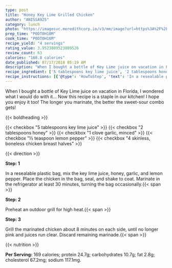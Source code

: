 ```yaml
---
type: post
title: "Honey Key Lime Grilled Chicken"
author: "ANISSA925"
category: lunch
photo: "https://imagesvc.meredithcorp.io/v3/mm/image?url=https%3A%2F%2Fimages.media-allrecipes.com%2Fuserphotos%2F572780.jpg"
prep_time: "P0DT0H10M"
cook_time: "P0DT0H16M"
recipe_yield: "4 servings"
rating_value: 3.9523809523809526
review_count: 63
calories: "168.8 calories"
date_published: 07/17/2018 05:19 AM
description: "When I bought a bottle of Key Lime juice on vacation in Florida, I wondered what I would do with it...  Now this recipe is a staple in our kitchen!  I hope you enjoy it too!  The longer you marinate, the better the sweet-sour combo gets!"
recipe_ingredient: ['5 tablespoons key lime juice', '2 tablespoons honey', '1 clove garlic, minced', '½ teaspoon lemon pepper', '4 skinless, boneless chicken breast halves']
recipe_instructions: [{'@type': 'HowToStep', 'text': 'In a resealable plastic bag, mix the key lime juice, honey, garlic, and lemon pepper. Place the chicken in the bag, seal, and shake to coat. Marinate in the refrigerator at least 30 minutes, turning the bag occasionally.\n'}, {'@type': 'HowToStep', 'text': 'Preheat an outdoor grill for high heat.\n'}, {'@type': 'HowToStep', 'text': 'Grill the marinated chicken about 8 minutes on each side, until no longer pink and juices run clear. Discard remaining marinade.\n'}]
---
```


When I bought a bottle of Key Lime juice on vacation in Florida, I wondered what I would do with it...  Now this recipe is a staple in our kitchen!  I hope you enjoy it too!  The longer you marinate, the better the sweet-sour combo gets! 

{{< boldheading >}}

{{< checkbox "5 tablespoons key lime juice" >}}
{{< checkbox "2 tablespoons honey" >}}
{{< checkbox "1 clove garlic, minced" >}}
{{< checkbox "½ teaspoon lemon pepper" >}}
{{< checkbox "4  skinless, boneless chicken breast halves" >}}


{{< direction >}}

**Step: 1**

In a resealable plastic bag, mix the key lime juice, honey, garlic, and lemon pepper. Place the chicken in the bag, seal, and shake to coat. Marinate in the refrigerator at least 30 minutes, turning the bag occasionally.{{< span >}}

**Step: 2**

Preheat an outdoor grill for high heat.{{< span >}}

**Step: 3**

Grill the marinated chicken about 8 minutes on each side, until no longer pink and juices run clear. Discard remaining marinade.{{< span >}}

{{< nutrition >}}

**Per Serving:** 169 calories; protein 24.7g; carbohydrates 10.7g; fat 2.8g; cholesterol 67.2mg; sodium 117.1mg.